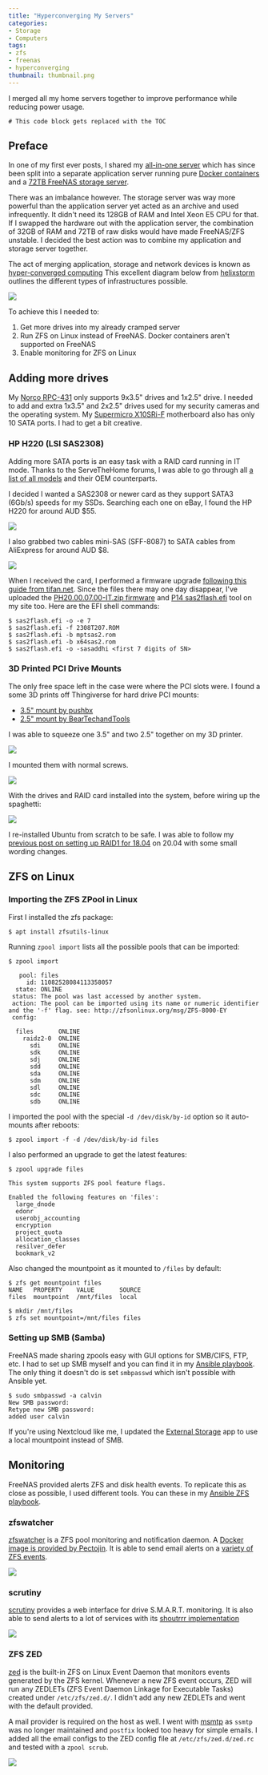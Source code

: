```yaml
---
title: "Hyperconverging My Servers"
categories:
- Storage
- Computers
tags:
- zfs
- freenas
- hyperconverging
thumbnail: thumbnail.png
---
```


I merged all my home servers together to improve performance while reducing power usage.

<!-- more -->

```toc
# This code block gets replaced with the TOC
```

## Preface

In one of my first ever posts, I shared my [all-in-one server](/all-in-one-esxi-server) which has since been split into a separate application server running pure [Docker containers](/migrating-from-vms-to-docker) and a [72TB FreeNAS storage server](/my-72tb-freenas-server).

There was an imbalance however. The storage server was way more powerful than the application server yet acted as an archive and used infrequently. It didn't need its 128GB of RAM and Intel Xeon E5 CPU for that. If I swapped the hardware out with the application server, the combination of 32GB of RAM and 72TB of raw disks would have made FreeNAS/ZFS unstable. I decided the best action was to combine my application and storage server together.

The act of merging application, storage and network devices is known as [hyper-converged computing](https://en.wikipedia.org/wiki/Hyper-converged_infrastructure) This excellent diagram below from [helixstorm](https://www.helixstorm.com/blog/hyperconverged-infrastructure/) outlines the different types of infrastructures possible.

![](hyperconverge-diagram.jpg)

To achieve this I needed to:

1. Get more drives into my already cramped server
2. Run ZFS on Linux instead of FreeNAS. Docker containers aren't supported on FreeNAS
3. Enable monitoring for ZFS on Linux

## Adding more drives

My [Norco RPC-431](http://www.norcotek.com/product/rpc-431/) only supports 9x3.5" drives and 1x2.5" drive. I needed to add and extra 1x3.5" and 2x2.5" drives used for my security cameras and the operating system. My [Supermicro X10SRi-F](https://www.supermicro.com/products/motherboard/xeon/c600/X10SRi-F.cfm) motherboard also has only 10 SATA ports. I had to get a bit creative.

### HP H220 (LSI SAS2308)

Adding more SATA ports is an easy task with a RAID card running in IT mode. Thanks to the ServeTheHome forums, I was able to go through all [a list of all models](https://forums.servethehome.com/index.php?threads/lsi-raid-controller-and-hba-complete-listing-plus-oem-models.599/) and their OEM counterparts.

I decided I wanted a SAS2308 or newer card as they support SATA3 (6Gb/s) speeds for my SSDs. Searching each one on eBay, I found the HP H220 for around AUD $55.

![](hp-h220.png)

I also grabbed two cables mini-SAS (SFF-8087) to SATA cables from AliExpress for around AUD $8.

![](sas-to-sata.png)

When I received the card, I performed a firmware upgrade [following this guide from tifan.net](https://tifan.net/blog/2019/01/28/hp-h220-lsi-2308-9207-8i-stock-firmware-on-dell-r720/). Since the files there may one day disappear, I've uploaded the [PH20.00.07.00-IT.zip firmware](PH20.00.07.00-IT.zip) and [P14 sas2flash.efi](sas2flash.efi) tool on my site too. Here are the EFI shell commands:

```shell-session
$ sas2flash.efi -o -e 7
$ sas2flash.efi -f 2308T207.ROM
$ sas2flash.efi -b mptsas2.rom
$ sas2flash.efi -b x64sas2.rom
$ sas2flash.efi -o -sasaddhi <first 7 digits of SN>
```

### 3D Printed PCI Drive Mounts

The only free space left in the case were where the PCI slots were. I found a some 3D prints off Thingiverse for hard drive PCI mounts:

- [3.5" mount by pushbx](https://www.thingiverse.com/thing:133833)
- [2.5" mount by BearTechandTools](https://www.thingiverse.com/thing:946543)

I was able to squeeze one 3.5" and two 2.5" together on my 3D printer.

![](3d-printed-pci-hdd.png)

I mounted them with normal screws.

![](3d-printed-mounted.png)

With the drives and RAID card installed into the system, before wiring up the spaghetti:

![](3d-printed-installed.png)

I re-installed Ubuntu from scratch to be safe. I was able to follow my [previous post on setting up RAID1 for 18.04](/install-ubuntu-18.04-on-raid1) on 20.04 with some small wording changes.

## ZFS on Linux

### Importing the ZFS ZPool in Linux

First I installed the zfs package:

```shell-session
$ apt install zfsutils-linux
```

Running `zpool import` lists all the possible pools that can be imported:

```shell-session
$ zpool import

   pool: files
     id: 11082528084113358057
  state: ONLINE
 status: The pool was last accessed by another system.
 action: The pool can be imported using its name or numeric identifier and the '-f' flag. see: http://zfsonlinux.org/msg/ZFS-8000-EY
 config:

  files       ONLINE
    raidz2-0  ONLINE
      sdi     ONLINE
      sdk     ONLINE
      sdj     ONLINE
      sdd     ONLINE
      sda     ONLINE
      sdm     ONLINE
      sdl     ONLINE
      sdc     ONLINE
      sdb     ONLINE
```

I imported the pool with the special `-d /dev/disk/by-id` option so it auto-mounts after reboots:

```shell-session
$ zpool import -f -d /dev/disk/by-id files
```

I also performed an upgrade to get the latest features:

```shell-session
$ zpool upgrade files

This system supports ZFS pool feature flags.

Enabled the following features on 'files':
  large_dnode
  edonr
  userobj_accounting
  encryption
  project_quota
  allocation_classes
  resilver_defer
  bookmark_v2
```

Also changed the mountpoint as it mounted to `/files` by default:

```shell-session
$ zfs get mountpoint files
NAME   PROPERTY    VALUE       SOURCE
files  mountpoint  /mnt/files  local

$ mkdir /mnt/files
$ zfs set mountpoint=/mnt/files files
```

### Setting up SMB (Samba)

FreeNAS made sharing zpools easy with GUI options for SMB/CIFS, FTP, etc. I had to set up SMB myself and you can find it in my [Ansible playbook](https://github.com/calvinbui/ansible-monorepo/commit/01ba996ef0777ae61fbc4a725538ff62f6dc8481). The only thing it doesn't do is set `smbpasswd` which isn't possible with Ansible yet.

```shell-session
$ sudo smbpasswd -a calvin
New SMB password:
Retype new SMB password:
added user calvin
```

If you're using Nextcloud like me, I updated the [External Storage](https://docs.nextcloud.com/server/latest/admin_manual/configuration_files/external_storage_configuration_gui.html) app to use a local mountpoint instead of SMB.

## Monitoring

FreeNAS provided alerts ZFS and disk health events. To replicate this as close as possible, I used different tools. You can these in my [Ansible ZFS playbook](https://github.com/calvinbui/ansible-monorepo/commit/4c99e906e805824929a198e5bb87b34ffbb0fd2d).

### zfswatcher

[zfswatcher](https://github.com/rouben/zfswatcher) is a ZFS pool monitoring and notification daemon. A [Docker image is provided by Pectojin](https://github.com/Pectojin/docker-zfswatcher). It is able to send email alerts on a [variety of ZFS events](https://github.com/damicon/zfswatcher/blob/master/etc/zfswatcher.conf#L54).

![](zfswatcher.png)

### scrutiny

[scrutiny](https://github.com/AnalogJ/scrutiny) provides a web interface for drive S.M.A.R.T. monitoring. It is also able to send alerts to a lot of services with its [shoutrrr implementation](https://containrrr.dev/shoutrrr/services/overview/)

![](scrutiny.png)

### ZFS ZED

[zed](https://zfsonlinux.org/manpages/0.8.0/man8/zed.8.html) is the built-in ZFS on Linux Event Daemon that monitors events generated by the ZFS kernel. Whenever a new ZFS event occurs, ZED will run any ZEDLETs (ZFS Event Daemon Linkage for Executable Tasks) created under `/etc/zfs/zed.d/`. I didn't add any new ZEDLETs and went with the default provided.

A mail provider is required on the host as well. I went with [msmtp](https://marlam.de/msmtp/) as `ssmtp` was no longer maintained and `postfix` looked too heavy for simple emails. I added all the email configs to the ZED config file at `/etc/zfs/zed.d/zed.rc` and tested with a `zpool scrub`.

![](zfs-zed-email.png)
